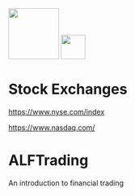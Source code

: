 
<img src="https://images.app.goo.gl/8eg2APXTPCiBepP49" width="100">


<img src="https://github.com/favicon.ico" width="48">


# Stock Exchanges

https://www.nyse.com/index

https://www.nasdaq.com/


# ALFTrading
An introduction to financial trading


    



